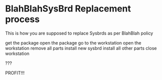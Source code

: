 BlahBlahSysBrd Replacement process
===========


This is how you are supposed to replace Sysbrds as per BlahBlah policy

get the package
open the package
go to the workstation
open the workstation
remove all parts
install new sysbrd
install all other parts
close workstation

???

PROFIT!!!
